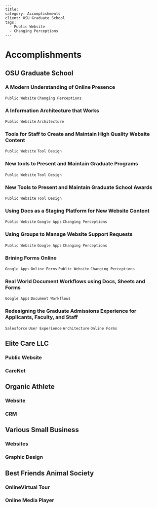     ---
    title:
    category: Accomplishments
    client: OSU Graduate School
    tags:
      - Public Website
      - Changing Perceptions
    ---

# Accomplishments

## OSU Graduate School

### A Modern Understanding of Online Presence

`Public Website`  `Changing Perceptions`

### A Information Architecture that Works

`Public Website`  `Architecture`

### Tools for Staff to Create and Maintain High Quality Website Content

`Public Website`  `Tool Design`

### New tools to Present and Maintain Graduate Programs

`Public Website`  `Tool Design`

### New Tools to Present and Maintain Graduate School Awards

`Public Website`  `Tool Design`

### Using Docs as a Staging Platform for New Website Content

`Public Website`  `Google Apps`  `Changing Perceptions`

### Using Groups to Manage Website Support Requests

`Public Website`  `Google Apps`  `Changing Perceptions`

### Brining Forms Online

`Google Apps`  `Online Forms`  `Public Website`  `Changing Perceptions`

### Real World Document Workflows using Docs, Sheets and Forms

`Google Apps`  `Document Workflows`

### Redesigning the Graduate Admissions Experience for Applicants, Faculty, and Staff

`Salesforce`  `User Experience`  `Architecture`  `Online Forms`



## Elite Care LLC

### Public Website

### CareNet

## Organic Athlete

### Website

### CRM

## Various Small Business

### Websites

### Graphic Design

## Best Friends Animal Society

### OnlineVirtual Tour

### Online Media Player
